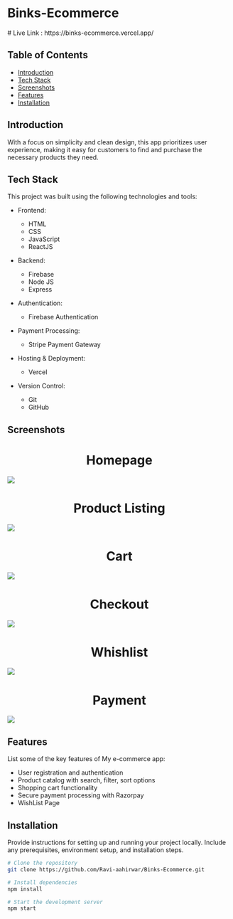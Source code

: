 
<h1>Binks-Ecommerce</h1>
# Live Link : https://binks-ecommerce.vercel.app/

## Table of Contents
- [Introduction](#introduction)
- [Tech Stack](#tech-stack)
- [Screenshots](#screenshots)
- [Features](#features)
- [Installation](#installation)

## Introduction

With a focus on simplicity and clean design, this app prioritizes user experience, making it easy for customers to find and purchase the necessary products they need.
## Tech Stack

This project was built using the following technologies and tools:
- Frontend:
  - HTML
  - CSS
  - JavaScript
  - ReactJS
    
- Backend:
  - Firebase
  - Node JS
  - Express
    
- Authentication:
  - Firebase Authentication
    
- Payment Processing:
  - Stripe Payment Gateway
    
- Hosting & Deployment:
  - Vercel
    
- Version Control:
  - Git
  - GitHub

## Screenshots

<h1 align='center'>Homepage</h1>
<img src="https://github.com/Ravi-aahirwar/Binks-Ecommerce/assets/147551112/6b7c8f02-7c38-42b1-89a6-9a84abbd5194"/>

<h1 align='center'>Product Listing</h1>
<img  src="https://github.com/Ravi-aahirwar/Binks-Ecommerce/assets/147551112/412bf69b-3f2a-4376-b7fd-b7b8709cf9ec"/>

<h1 align='center'>Cart</h1>
<img  src="https://github.com/Ravi-aahirwar/Binks-Ecommerce/assets/147551112/7ff9e98b-b74e-4299-8400-2e5ea3dd0038"/>

<h1 align='center'>Checkout</h1>
<img src="https://github.com/Ravi-aahirwar/Binks-Ecommerce/assets/147551112/e6841bc4-c652-426f-88e9-90858276ad6f"/>

<h1 align='center'>Whishlist</h1>
<img  src="https://github.com/Ravi-aahirwar/Binks-Ecommerce/assets/147551112/9c320b3d-73db-4c0d-9b51-46445cb66868"/>
<h1 align='center'>Payment</h1>
<img src="https://github.com/Ravi-aahirwar/Binks-Ecommerce/assets/147551112/a3695b0b-4d7d-4163-9126-b8de4d4361af"/>

## Features

List some of the key features of My e-commerce app:

- User registration and authentication
- Product catalog with search, filter, sort options
- Shopping cart functionality
- Secure payment processing with Razorpay
- WishList Page
  
## Installation

Provide instructions for setting up and running your project locally. Include any prerequisites, environment setup, and installation steps.

```bash
# Clone the repository
git clone https://github.com/Ravi-aahirwar/Binks-Ecommerce.git

# Install dependencies
npm install

# Start the development server
npm start
